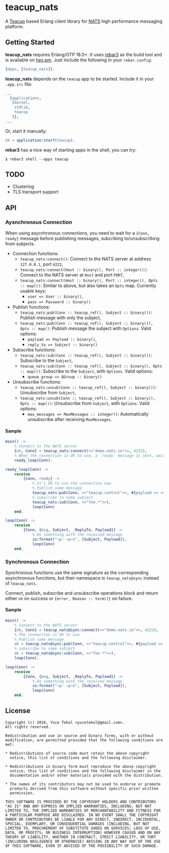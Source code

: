 # teacup_nats

A [Teacup](https://github.com/yuce/teacup.git) based Erlang client library for [NATS](http://nats.io/)
high performance messaging platform.

## Getting Started

**teacup_nats** requires Erlang/OTP 18.0+. It uses [rebar3](http://www.rebar3.org/)
as the build tool and is available on [hex.pm](https://hex.pm/). Just include the following
in your `rebar.config`:

```erlang
{deps, [teacup_nats]}.
```

**teacup_nats** depends on the `teacup` app to be started. Include it in your `.app.src` file:

```erlang
...
  {applications,
   [kernel,
    stdlib,
    teacup
   ]},
...
```

Or, start it manually:

```erlang
ok = application:start(teacup).
```

**rebar3** has a nice way of starting apps in the shell, you can try:

```
$ rebar3 shell --apps teacup
```

## TODO

* Clustering
* TLS transport support


## API

### Aysnchronous Connection

When using asycnhronous connections, you need to wait for a `{Conn, ready}`
message before publishing messages, subcribing to/unsubscribing from subjects.

* Connection functions:
    * `teacup_nats:connect()`: Connect to the NATS server at address `127.0.0.1`, port `4222`,
    * `teacup_nats:connect(Host :: binary(), Port :: integer())`: Connect to the NATS server
    at `Host` and port `PORT`,
    * `teacup_nats:connect(Host :: binary(), Port :: integer(), Opts :: map())`: Similar to
    above, but also takes an `Opts` map. Currently usable keys:
        * `user => User :: binary()`,
        * `pass => Password :: binary()`
* Publish functions:
    * `teacup_nats:pub(Conn :: teacup_ref(), Subject :: binary())`: Publish message with only
    the subject,
    * `teacup_nats:pub(Conn :: teacup_ref(), Subject :: binary()), Opts :: map()`: Publish message
    the subject with `Options`. Valid options:
        * `payload => Payload :: binary()`,
        * `reply_to => Subject :: binary()`
* Subscribe functions:
    * `teacup_nats:sub(Conn :: teacup_ref(), Subject :: binary())`: Subscribe to the `Subject`,
    * `teacup_nats:sub(Conn :: teacup_ref(), Subject :: binary(), Opts :: map())`: Subscribe to the `Subject`, with
    `Options`. Valid options:
        * `queue_group => QGroup :: binary()`
* Unsubscribe functions:
    * `teacup_nats:unsub(Conn :: teacup_ref(), Subject :: binary())`: Unsubscribe from `Subject`,
    * `teacup_nats:unsub(Conn :: teacup_ref(), Subject :: binary(), Opts :: map())`: Unsubscribe from `Subject`, with
    `Options`. Valid options:
        * `max_messages => MaxMessages :: integer()`: Automatically unsubscribe after receiving `MaxMessages`.

#### Sample

```erlang
main() ->
    % Connect to the NATS server
    {ok, Conn} = teacup_nats:connect(<<"demo.nats.io">>, 4222),
    % When the connection is OK to use, a `ready` message is sent, wait for it
    ready_loop(Conn).

ready_loop(Conn) ->
    receive
        {Conn, ready} ->
            % It's OK to use the connection now
            % Publish some message
            teacup_nats:pub(Conn, <<"teacup.control">>, #{payload => <<"start">>}),
            % subscribe to some subject
            teacup_nats:sub(Conn, <<"foo.*">>),
            loop(Conn)
    end.

loop(Conn) ->
    receive
        {Conn, {msg, Subject, _ReplyTo, Payload}} ->
            % Do something with the received message
            io:format("~p: ~p~n", [Subject, Payload]),
            loop(Conn)
    end.
```

### Synchronous Connection

Synchronous functions use the same signature as the corresponding asynchronous funcitons,
but their namespace is `teacup_nats@sync` instead of `teacup_nats`.

Connect, publish, subscribe and unsubscribe operations block and return either `ok` on
success or `{error, Reason :: term()}` on failure.

#### Sample

```erlang
main() ->
    % Connect to the NATS server
    {ok, Conn} = teacup_nats@sync:connect(<<"demo.nats.io">>, 4222),
    % The connection is OK to use
    % Publish some message
    ok = teacup_nats@sync:pub(Conn, <<"teacup.control">>, #{payload => <<"start">>}),
    % subscribe to some subject
    ok = teacup_nats@sync:sub(Conn, <<"foo.*">>),
    loop(Conn).

loop(Conn) ->
    receive
        {Conn, {msg, Subject, _ReplyTo, Payload}} ->
            % Do something with the received message
            io:format("~p: ~p~n", [Subject, Payload]),
            loop(Conn)
    end.

```

## License

```
Copyright (c) 2016, Yuce Tekol <yucetekol@gmail.com>.
All rights reserved.

Redistribution and use in source and binary forms, with or without
modification, are permitted provided that the following conditions are
met:

* Redistributions of source code must retain the above copyright
  notice, this list of conditions and the following disclaimer.

* Redistributions in binary form must reproduce the above copyright
  notice, this list of conditions and the following disclaimer in the
  documentation and/or other materials provided with the distribution.

* The names of its contributors may not be used to endorse or promote
  products derived from this software without specific prior written
  permission.

THIS SOFTWARE IS PROVIDED BY THE COPYRIGHT HOLDERS AND CONTRIBUTORS
"AS IS" AND ANY EXPRESS OR IMPLIED WARRANTIES, INCLUDING, BUT NOT
LIMITED TO, THE IMPLIED WARRANTIES OF MERCHANTABILITY AND FITNESS FOR
A PARTICULAR PURPOSE ARE DISCLAIMED. IN NO EVENT SHALL THE COPYRIGHT
OWNER OR CONTRIBUTORS BE LIABLE FOR ANY DIRECT, INDIRECT, INCIDENTAL,
SPECIAL, EXEMPLARY, OR CONSEQUENTIAL DAMAGES (INCLUDING, BUT NOT
LIMITED TO, PROCUREMENT OF SUBSTITUTE GOODS OR SERVICES; LOSS OF USE,
DATA, OR PROFITS; OR BUSINESS INTERRUPTION) HOWEVER CAUSED AND ON ANY
THEORY OF LIABILITY, WHETHER IN CONTRACT, STRICT LIABILITY, OR TORT
(INCLUDING NEGLIGENCE OR OTHERWISE) ARISING IN ANY WAY OUT OF THE USE
OF THIS SOFTWARE, EVEN IF ADVISED OF THE POSSIBILITY OF SUCH DAMAGE.
```